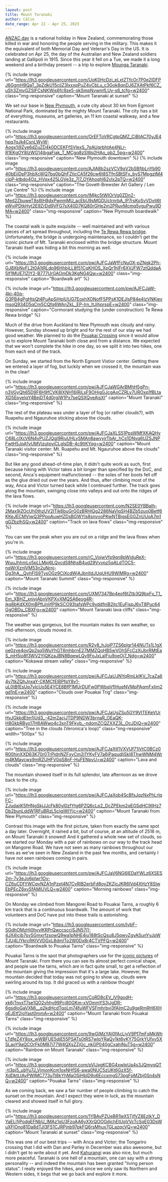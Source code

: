 ```yaml
---
layout: post
title: Mount Taranaki
author: Călin
date_range: Apr 22 - Apr 25, 2023
---
```


[ANZAC day](https://nzhistory.govt.nz/war/anzac-day/introduction) is a national holiday in New Zealand, commemorating those killed in war and honoring the people serving in the military. This makes it the equivalent of both Memorial Day and Veteran's Day in the US. It is celebrated on Apr 25, the day of the Australian and New Zealand soldiers landing at Gallipoli in 1915. Since this year it fell on a Tue, we made it a long weekend and a birthday present -- a trip to explore [Mounga Taranaki](https://www.doc.govt.nz/parks-and-recreation/places-to-go/taranaki/places/egmont-national-park/?tab-id=50578).

{% include image url="https://lh3.googleusercontent.com/UoK0HcDzj_eLxtZTfcOr7P0e2lDFPJ6GgmH9QaT_3pZdkU15cjjZ3lxxxpPuZ4vCbLu_c3Gok8qnDJ6ZXAtPkf6CZ_uSh3ZmvGZSlFCsNKWis6fc9ze5-qkSmpNvwmfLUy-s6_tcfg=w2400"
     class="img-responsive"
     caption="Mount Taranaki at sunset"
%}

We set our base in [New Plymouth](https://en.wikipedia.org/wiki/New_Plymouth), a cute city about 30 km from Egmont National Park, dominated by the mighty Mount Taranaki. The city has a bit of everything, museums, art galleries, an 11 km coastal walkway, and a few restaurants.

{% include image url="https://lh3.googleusercontent.com/OrEFToVRCgtpQMZ_CiBtAC70yJE4hpq7qJk4CsnLWyW-Aogx1i9Zye6dZuZD4k0DCEKFfSVlexS_7qAUqrbhtAe4NLr-R1EKgOY8IzWG14jbgaFiak_T_MCgq8zSWq2HAo_pb2_5pg=w2400"
     class="img-responsive"
     caption="New Plymouth downtown"
%}
{% include image url="https://lh3.googleusercontent.com/AJlA8b2szVCV9qV2bSBfjbLnYb9040bEiiDpP3hbXcWQ7bq0bQhFZticCA5f26cw6t8STfnSBtSFx_byS7MpgztM4cipP-ktbdo4Oz_HVqx425LGVe3z_7l7_OYAhoqhl62vIx2pTQ=w2400"
     class="img-responsive"
     caption="The Govett-Brewster Art Gallery / Len Lye Centre"
%}
{% include image url="https://lh3.googleusercontent.com/lMjkc5tWIOrVq0ZDn2-Med2ZbuweT8s6IH8dxPwnmMU_acEbU9sMGDUcIrnrbA_IP7rsKoSvVDvit6teWyjPDtkHyt2E9ZrDd9VFG7sX40D7KQ80rGHe2m2PRuvMcmq5yguPwu9DMA=w2400"
     class="img-responsive"
     caption="New Plymouth boardwalk"
%}

The coastal walk is quite exquisite -- well maintained and with various pieces of art spread throughout, including the [Te Rewa Rewa bridge](https://www.tripadvisor.co.nz/Attraction_Review-g255112-d2469107-Reviews-Te_Rewa_Rewa_Bridge-New_Plymouth_Taranaki_Region_North_Island.html). Unfortunately, the bridge is undergoing maintenance, so I couldn't get the iconic picture of Mt. Taranaki enclosed within the bridge structure. Mount Taranaki itself was hiding a bit this morning as well.

{% include image url="https://lh3.googleusercontent.com/pw/AJFCJaWfFcNuOX-pZNgk2Ph-GJ8XbNvFL2t0A1tRLdp96HhbjLL8f51CqKHOS_XpQr1hlFr6XVJFW7ztQddaA5lf1MUE7IZIY2-B777UrGAOmDk3KgNG4Qw=w2400"
     class="img-responsive"
     caption="Boardwalk art"
%}

{% include image url="https://lh3.googleusercontent.com/pw/AJFCJaW-4kj-40q-Q3PB4gPgHtsQt4PuApSjHplUUG7EoxhXONofF5PPsK1DEJlsP84e4lzVNKjevmsoQ934D5qCm5CQfq6WAnZkL_EP-lrn_ItJjhprspE=w2400"
     class="img-responsive"
     caption="Cormorant studying the (under construction) Te Rewa Rewa bridge"
%}

Much of the drive from Auckland to New Plymouth was cloudy and rainy. However, Sunday showed up bright and for the rest of our stay we had good weather. We planned to do the [Pouakai Crossing](https://www.doc.govt.nz/parks-and-recreation/places-to-go/taranaki/places/egmont-national-park/things-to-do/tracks/pouakai-crossing/) since it would allow us to explore Mount Taranaki both close and from a distance. We expected that we won't complete the hike in one day, so we
split it into two hikes, one from each end of the track.

On Sunday, we started from the North Egmont Vistior center. Getting there we entered a layer of fog, but luckily when we crossed it, the mountain was in the clear!

{% include image url="https://lh3.googleusercontent.com/pw/AJFCJaWGArBMhH5gPn-n3VGyQh65D9F6H9fCVK8IXNH16IRjLsF9OHigGJcgAoCZRLv7UROxp1fBLtaXD5EpyeIqY4BejDT4d0rgjW1Px7seQSXQyeAjsXI"
 caption="Mount Taranaki"
 class="img-responsive"
%}

The rest of the plateau was under a layer of fog (or rather clouds?), with Ruapehu and Ngauruhoe sticking above the clouds.

{% include image url="https://lh3.googleusercontent.com/pw/AJFCJaXLS51PpsWMfXKAQHyC68LclXcV6N4vPUZJQgl9RiuUHLvSMAn8awvyirTbAr_hCs1DNyq6UZSJNPFwtH5JpA1yUMVjzutpyiCLglsDB-4c9ItKYqg=w2400"
 caption="Mount Taranaki visitor center: Mt. Ruapehu and Mt. Ngauruhoe above the clouds"
 class="img-responsive"
%}

But like any good ahead-of-time plan, it didn't quite work as such, first because hiking with Victor takes a bit longer than specified by the DoC, and second, Anca's equipment malfunctioned -- the soles of her boots fell off as the glue dried out over the years. And thus, after climbing most of the way, Anca and Victor turned back while I continued further. The track goes along the mountain, swinging close into valleys and out onto the ridges of the lava flows.

{% include image url="https://lh3.googleusercontent.com/N2SE0YBBaIh-2Max9iZOcUh0thzUV2ITik6buGrG0zBRHlQg2286NaVlqSH4BZb5zuo0Betf6KKeJECMVjwQ3PPpoAuwHZDsBGWYIs8snvvoPKwNTBigsEGGZnUUoA7m1gGZbzlhSQ=w2400"
  caption="Track on lava flows"
  class="img-responsive"
%}

You can see the peak when you are out on a ridge and the lava flows when you're in.

{% include image url="https://lh3.googleusercontent.com/rC_VojwVfp9qn8pWiduReX-WuuJhhmLo5pLLMpj6LQvcdS8NhsB4ud29Vvvpz5qALdTOC5-nqWrXznlVM53n2uNrnj-Dg3hA__QyhFlS9TysOGz9CiXcdWjAJbnIIdJUqUHU9WlMRg=w2400"
  caption="Mount Taranaki Summit"
  class="img-responsive"
%}

{% include image url="https://lh3.googleusercontent.com/UXM7347Bp4eof6tZtb3Q9bxFv_T1_Em_XBHZ_xnivjAbnVKPXvXMQSA6eog4R-jkg8bKdXX0mBPftJnIjfP9kSCO93tafsWPc9vddfniB2itc1EuFjspJ6vT8Puc64GgOBDu_CBXFg=w2400"
  caption="Mount Taranaki lava cliffs"
  class="img-responsive"
%}

The weather was gorgeous, but the mountain makes its own weather, so mid-afternoon, clouds moved in.

{% include image url="https://lh3.googleusercontent.com/R2y8_hJoiP7ZS6plgr144NUTs1L1gXoe0zye4ovQp2sq5WuYhGT6mhbrnE27MMZQoHBSwVOhSFcCzXiJbrRMtEaS_mH5io8f3WV2YlQKzaJBN8BqewLQy9FoJxLaIFju9oeOj7_Ndg=w2400"
  caption="Kokawai stream valley"
  class="img-responsive"
%}

{% include image url="https://lh3.googleusercontent.com/pw/AJFCJaUJNYqRmLkIKV_7caZa64y7tkZQhJnxaY-CKMCfElBPfpY8v1-uL0tBfEsUp7yIcUo5E4YCE8BfP1MUrDUFw0PWbqVflHueNVMpPAqmFxIim2gd1nE=w2400"
  caption="Clouds over Pouakai Trig"
  class="img-responsive"
%}

{% include image url="https://lh3.googleusercontent.com/pw/AJFCJaUgZSu5GY9VITEKeVUrHvJGkkdEtm1iUd3_-42m2acjJTDP9NDW3brnaR_OEaQK-H8GkbRByo17H6AWwo4c3xnT9Fkyb_-ndomZCQZXXZ3L_OcJDiQ=w2400"
  caption="Tree in the clouds (Veronica's loop)"
  class="img-responsive"
  width="500px"
%}

{% include image url="https://lh3.googleusercontent.com/pw/AJFCJaXtI1VXVUf71iVtC0BCz0R00hinXXD63K70r0TrPidnNZFxyCm2j1YKyFV7a6jPaqudljSkI8ThwWNM4Wrm4KMaycwx9mRZUHFV0qS8nF-HuFENpvU=w2400"
  caption="Lava and clouds"
  class="img-responsive"
%}

The mountain showed itself in its full splendor, late afternoon as we drove back to the city.

{% include image url="https://lh3.googleusercontent.com/pw/AJFCJaXob4ScBfsJqzNxPhLrlqFC-ZJudajiK5fHNgSkjJJcFk80yl0zfYtg6PZQ6cLp2_DcZPEkm2qEGSdHC9IlHz7Db2bunLddW1RFuBRzL5cigiWIYjc=w2400"
  caption="Mount Taranaki from New Plymouth"
  class="img-responsive"
%}

Contrast this image with the first picture, taken from exactly the same spot a day later. Overnight, it rained a bit, but of course, at an altitude of 2518 m, on Mount Taranaki it snowed! And it gathered a whole new set of clouds, so we started our Monday with a pair of rainbows on our way to the track head on Mangorei Road. We have not seen as many rainbows throughout our lives as we've seen in New Zealand in the past few months, and certainly I have not seen rainbows coming in pairs.

{% include image url="https://lh3.googleusercontent.com/pw/AJFCJaV6NG6lEDaYWLz6XSES2m-7v3eJo6pIwr1Ov-CZ6uCDfYWCqyNZA1nPzpt4N7CvRlB2erbFd8oyZKZjcJKR6lVd4XHzY8SlwEbPEcZ6xvSfAMlUVLQ=w2400"
  caption="Morning rainbows"
  class="img-responsive"
%}

On Monday we climbed from Mangorei Road to Pouakai Tarns, a roughly 6 km track that is   a continuous boardwalk. The amount of work that volunteers and DoC have put into these trails is astonishing.

{% include image url="https://lh3.googleusercontent.com/IvbF-SGdhOMzHj0hvvlKRPrQwccsccjSJN57j1-4JX4lcjb7svSGmxrfzsowQ9wa1pNHE4ju188tScQsu8J5qwvZgyASunYyJpWTJU4LIYkrcRKlVVDGxL8dmITo2W0Dx8r4CTVPFQ=w2400"
  caption="Boardwalk to Pouakai Tarns"
  class="img-responsive"
%}

Pouakai Tarns is the spot that photographers use for the [iconic pictures](https://www.lonelyplanet.com/news/mount-taranaki-maori) of Mount Taranaki. From there you can see its almost perfect conical shape, and people use the tarns, which are in fact quite small, to get a reflection of the mountain giving the impression that it's a large lake. However, the mountain decided that today was not going to show up, clouds were swirling around its top. It did graced us with a rainbow though!

{% include image url="https://lh3.googleusercontent.com/CoRD8cEV_iV9godH-xk6jTnvxT7se1QO2vhhy99Pcj80GKm-xVOmmYS3jJgDR-6gsdIoGaVXMi__q2kdHcdTqoLm74fuWFVSFmhrbvj3fAlmC2u9geRmRH6XHqEJEtf2joYast0mmA=w2400"
  caption="Mount Taranaki from Pouakai Tarns"
  class="img-responsive"
%}

{% include image url="https://lh3.googleusercontent.com/9wGiMzYAI0fAcLiyV9Pf7mFsMkWhLTdfeZ4Y8ox_wWBFUE5djE55PSATs0tRS7wlqYRaQv1kt6vKY75GrkYUfxv5XSLaoY9aQCOrFk0M87i77W4QXsZZjGc_nkGP040gCxahjNuT5g=w2400"
  caption="Rainbow on Mount Taranaki"
  class="img-responsive"
%}

{% include image url="https://lh3.googleusercontent.com/pVlJxgKCBG4xwlpUa4s3JQmyqQT-tj3pj5_ubYu7J_VjmonKcm1oxNHfS6-awa0NUC5zUKt6GzX5f-XdDktLtAvPWIMC773uTt8kYhMaOSiHblD9o6EccxmgS73pgFpMZbj0Sn4sNQ=w2400"
  caption="Pouakai Tarns"
  class="img-responsive"
%}

As we coming back, we saw a fair number of people climbing to catch the sunset on the mountain. And I expect they were in luck, as the mountain cleared and showed itself in full glory.

{% include image url="https://lh3.googleusercontent.com/1YBAvPZUeBR1leX5TjfVZ8EzIkY_DYaELi1jPodqEFNbU_IMAz1qU3FzoAA6yXXrQOOGdjchEtUqVVcTcSqE03DsWuXFlOno81Da8dTJI3FS1CJRPjnb97pkFQ6rsMhux7GLazqcVQ=w2400"
  caption="Mount Taranaki at sunset"
  class="img-responsive"
%}

This was one of our best trips -- with Anca and Victor; the Tongariro crossing that I did with Dan and Parley in December was also awesome, but I didn't get to write about it yet. And [Kahurangi](kahurangi) was also nice, but much more peaceful. Taranaki is one hell of a mountain, one can say with a strong personality -- and indeed the mountain has been granted "living person status". I really enjoyed the hikes, and since we only saw its Northern and Western sides, it begs that we go back and explore it more.

